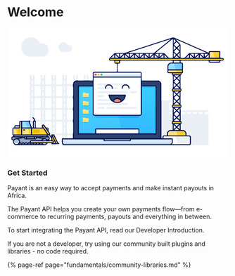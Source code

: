 # Welcome

![](.gitbook/assets/developers.png)

### Get Started

Payant is an easy way to accept payments and make instant payouts in Africa.   
  
The Payant API helps you create your own payments flow—from e-commerce to recurring payments, payouts and everything in between.  
  
To start integrating the Payant API, read our Developer Introduction.

If you are not a developer, try using our community built plugins and libraries - no code required.

{% page-ref page="fundamentals/community-libraries.md" %}

